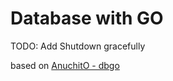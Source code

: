# Database with GO

TODO: Add Shutdown gracefully

based on [AnuchitO - dbgo](https://github.com/AnuchitO/dbgo)
